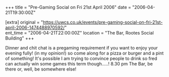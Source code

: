 +++
title = "Pre-Gaming Social on Fri 21st April 2006"
date = "2006-04-21T19:30:00Z"

[extra]
original = "https://uwcs.co.uk/events/pre-gaming-social-on-fri-21st-april-2006-1474488970592/"    
ent_time = "2006-04-21T22:00:00Z"
location = "The Bar, Rootes Social Building"
+++

Dinner and chit chat is a pregaming requirement if you want to enjoy your evening fully\! (in my opinion\!) so come along for a pizza or burger and a pint of something\! It's possible I am trying to convince people to drink so fred can actually win some games this term though.....\! 8.30 pm The Bar, be there or, well, be somewhere else\!

